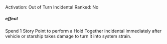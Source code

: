 Activation: Out of Turn Incidental
Ranked: No
##### effect
Spend 1 Story Point to perform a Hold
Together incidental immediately after vehicle
or starship takes damage to turn it into
system strain.